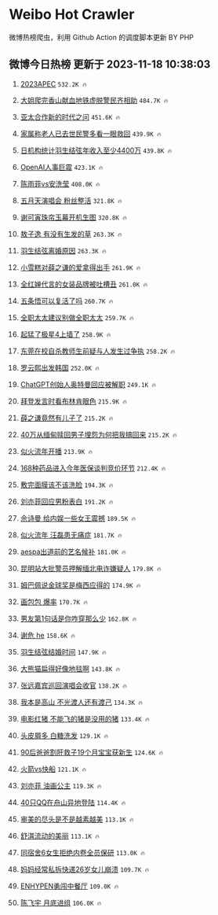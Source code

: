 # Weibo Hot Crawler 



微博热榜爬虫，利用 Github Action 的调度脚本更新 BY PHP 


## 微博今日热榜 更新于 2023-11-18 10:38:03 
1. [2023APEC](https://s.weibo.com/weibo?q=%232023APEC%23&t=31&band_rank=1&Refer=top) `532.2K 🔥` 

1. [大姐爬完香山献血地铁虚脱警民齐相助](https://s.weibo.com/weibo?q=%23%E5%A4%A7%E5%A7%90%E7%88%AC%E5%AE%8C%E9%A6%99%E5%B1%B1%E7%8C%AE%E8%A1%80%E5%9C%B0%E9%93%81%E8%99%9A%E8%84%B1%E8%AD%A6%E6%B0%91%E9%BD%90%E7%9B%B8%E5%8A%A9%23&t=31&band_rank=2&Refer=top) `484.7K 🔥` 

1. [亚太合作新的时代之问](https://s.weibo.com/weibo?q=%23%E4%BA%9A%E5%A4%AA%E5%90%88%E4%BD%9C%E6%96%B0%E7%9A%84%E6%97%B6%E4%BB%A3%E4%B9%8B%E9%97%AE%23&t=31&band_rank=3&Refer=top) `451.6K 🔥` 

1. [家属称老人已去世民警多看一眼救回](https://s.weibo.com/weibo?q=%23%E5%AE%B6%E5%B1%9E%E7%A7%B0%E8%80%81%E4%BA%BA%E5%B7%B2%E5%8E%BB%E4%B8%96%E6%B0%91%E8%AD%A6%E5%A4%9A%E7%9C%8B%E4%B8%80%E7%9C%BC%E6%95%91%E5%9B%9E%23&t=31&band_rank=4&Refer=top) `439.9K 🔥` 

1. [日机构统计羽生结弦年收入至少4400万](https://s.weibo.com/weibo?q=%23%E6%97%A5%E6%9C%BA%E6%9E%84%E7%BB%9F%E8%AE%A1%E7%BE%BD%E7%94%9F%E7%BB%93%E5%BC%A6%E5%B9%B4%E6%94%B6%E5%85%A5%E8%87%B3%E5%B0%914400%E4%B8%87%23&t=31&band_rank=5&Refer=top) `439.8K 🔥` 

1. [OpenAI人事巨震](https://s.weibo.com/weibo?q=%23OpenAI%E4%BA%BA%E4%BA%8B%E5%B7%A8%E9%9C%87%23&t=31&band_rank=6&Refer=top) `423.1K 🔥` 

1. [陈雨菲vs安洗莹](https://s.weibo.com/weibo?q=%E9%99%88%E9%9B%A8%E8%8F%B2vs%E5%AE%89%E6%B4%97%E8%8E%B9&t=31&band_rank=7&Refer=top) `408.0K 🔥` 

1. [五月天演唱会 粉丝整活](https://s.weibo.com/weibo?q=%E4%BA%94%E6%9C%88%E5%A4%A9%E6%BC%94%E5%94%B1%E4%BC%9A%20%E7%B2%89%E4%B8%9D%E6%95%B4%E6%B4%BB&t=31&band_rank=8&Refer=top) `321.8K 🔥` 

1. [谢可寅珠帘玉幕开机生图](https://s.weibo.com/weibo?q=%23%E8%B0%A2%E5%8F%AF%E5%AF%85%E7%8F%A0%E5%B8%98%E7%8E%89%E5%B9%95%E5%BC%80%E6%9C%BA%E7%94%9F%E5%9B%BE%23&t=31&band_rank=9&Refer=top) `320.8K 🔥` 

1. [敖子逸 有没有生发的草](https://s.weibo.com/weibo?q=%E6%95%96%E5%AD%90%E9%80%B8%20%E6%9C%89%E6%B2%A1%E6%9C%89%E7%94%9F%E5%8F%91%E7%9A%84%E8%8D%89&t=31&band_rank=10&Refer=top) `263.3K 🔥` 

1. [羽生结弦离婚原因](https://s.weibo.com/weibo?q=%23%E7%BE%BD%E7%94%9F%E7%BB%93%E5%BC%A6%E7%A6%BB%E5%A9%9A%E5%8E%9F%E5%9B%A0%23&t=31&band_rank=11&Refer=top) `263.3K 🔥` 

1. [小雪糕对薛之谦的爱拿得出手](https://s.weibo.com/weibo?q=%23%E5%B0%8F%E9%9B%AA%E7%B3%95%E5%AF%B9%E8%96%9B%E4%B9%8B%E8%B0%A6%E7%9A%84%E7%88%B1%E6%8B%BF%E5%BE%97%E5%87%BA%E6%89%8B%23&t=31&band_rank=12&Refer=top) `261.9K 🔥` 

1. [全红婵代言的女装品牌被吐槽丑](https://s.weibo.com/weibo?q=%23%E5%85%A8%E7%BA%A2%E5%A9%B5%E4%BB%A3%E8%A8%80%E7%9A%84%E5%A5%B3%E8%A3%85%E5%93%81%E7%89%8C%E8%A2%AB%E5%90%90%E6%A7%BD%E4%B8%91%23&t=31&band_rank=13&Refer=top) `261.0K 🔥` 

1. [五条悟可以复活了吗](https://s.weibo.com/weibo?q=%E4%BA%94%E6%9D%A1%E6%82%9F%E5%8F%AF%E4%BB%A5%E5%A4%8D%E6%B4%BB%E4%BA%86%E5%90%97&t=31&band_rank=14&Refer=top) `260.7K 🔥` 

1. [全职太太建议别做全职太太](https://s.weibo.com/weibo?q=%E5%85%A8%E8%81%8C%E5%A4%AA%E5%A4%AA%E5%BB%BA%E8%AE%AE%E5%88%AB%E5%81%9A%E5%85%A8%E8%81%8C%E5%A4%AA%E5%A4%AA&t=31&band_rank=15&Refer=top) `259.7K 🔥` 

1. [起猛了极星4上墙了](https://s.weibo.com/weibo?q=%23%E8%B5%B7%E7%8C%9B%E4%BA%86%E6%9E%81%E6%98%9F4%E4%B8%8A%E5%A2%99%E4%BA%86%23&t=31&band_rank=16&Refer=top) `258.9K 🔥` 

1. [东莞在校自杀教师生前疑与人发生过争执](https://s.weibo.com/weibo?q=%23%E4%B8%9C%E8%8E%9E%E5%9C%A8%E6%A0%A1%E8%87%AA%E6%9D%80%E6%95%99%E5%B8%88%E7%94%9F%E5%89%8D%E7%96%91%E4%B8%8E%E4%BA%BA%E5%8F%91%E7%94%9F%E8%BF%87%E4%BA%89%E6%89%A7%23&t=31&band_rank=17&Refer=top) `258.2K 🔥` 

1. [罗云熙出发韩国](https://s.weibo.com/weibo?q=%23%E7%BD%97%E4%BA%91%E7%86%99%E5%87%BA%E5%8F%91%E9%9F%A9%E5%9B%BD%23&t=31&band_rank=18&Refer=top) `252.0K 🔥` 

1. [ChatGPT创始人奥特曼回应被解职](https://s.weibo.com/weibo?q=%23ChatGPT%E5%88%9B%E5%A7%8B%E4%BA%BA%E5%A5%A5%E7%89%B9%E6%9B%BC%E5%9B%9E%E5%BA%94%E8%A2%AB%E8%A7%A3%E8%81%8C%23&t=31&band_rank=19&Refer=top) `249.1K 🔥` 

1. [拜登发言时看布林肯眼色](https://s.weibo.com/weibo?q=%23%E6%8B%9C%E7%99%BB%E5%8F%91%E8%A8%80%E6%97%B6%E7%9C%8B%E5%B8%83%E6%9E%97%E8%82%AF%E7%9C%BC%E8%89%B2%23&t=31&band_rank=20&Refer=top) `215.9K 🔥` 

1. [薛之谦竟然有儿子了](https://s.weibo.com/weibo?q=%E8%96%9B%E4%B9%8B%E8%B0%A6%E7%AB%9F%E7%84%B6%E6%9C%89%E5%84%BF%E5%AD%90%E4%BA%86&t=31&band_rank=21&Refer=top) `215.2K 🔥` 

1. [40万从缅甸赎回男子埋怨为何把我搞回来](https://s.weibo.com/weibo?q=%2340%E4%B8%87%E4%BB%8E%E7%BC%85%E7%94%B8%E8%B5%8E%E5%9B%9E%E7%94%B7%E5%AD%90%E5%9F%8B%E6%80%A8%E4%B8%BA%E4%BD%95%E6%8A%8A%E6%88%91%E6%90%9E%E5%9B%9E%E6%9D%A5%23&t=31&band_rank=22&Refer=top) `215.2K 🔥` 

1. [似火流年开播](https://s.weibo.com/weibo?q=%23%E4%BC%BC%E7%81%AB%E6%B5%81%E5%B9%B4%E5%BC%80%E6%92%AD%23&t=31&band_rank=23&Refer=top) `213.9K 🔥` 

1. [168种药品进入今年医保谈判竞价环节](https://s.weibo.com/weibo?q=%23168%E7%A7%8D%E8%8D%AF%E5%93%81%E8%BF%9B%E5%85%A5%E4%BB%8A%E5%B9%B4%E5%8C%BB%E4%BF%9D%E8%B0%88%E5%88%A4%E7%AB%9E%E4%BB%B7%E7%8E%AF%E8%8A%82%23&t=31&band_rank=24&Refer=top) `212.4K 🔥` 

1. [敷完面膜该不该洗脸](https://s.weibo.com/weibo?q=%23%E6%95%B7%E5%AE%8C%E9%9D%A2%E8%86%9C%E8%AF%A5%E4%B8%8D%E8%AF%A5%E6%B4%97%E8%84%B8%23&t=31&band_rank=25&Refer=top) `194.3K 🔥` 

1. [刘亦菲回应男粉表白](https://s.weibo.com/weibo?q=%23%E5%88%98%E4%BA%A6%E8%8F%B2%E5%9B%9E%E5%BA%94%E7%94%B7%E7%B2%89%E8%A1%A8%E7%99%BD%23&t=31&band_rank=26&Refer=top) `191.2K 🔥` 

1. [佘诗曼 给内娱一些女王震撼](https://s.weibo.com/weibo?q=%E4%BD%98%E8%AF%97%E6%9B%BC%20%E7%BB%99%E5%86%85%E5%A8%B1%E4%B8%80%E4%BA%9B%E5%A5%B3%E7%8E%8B%E9%9C%87%E6%92%BC&t=31&band_rank=27&Refer=top) `189.5K 🔥` 

1. [似火流年 汪磊患无痛症](https://s.weibo.com/weibo?q=%E4%BC%BC%E7%81%AB%E6%B5%81%E5%B9%B4%20%E6%B1%AA%E7%A3%8A%E6%82%A3%E6%97%A0%E7%97%9B%E7%97%87&t=31&band_rank=28&Refer=top) `181.7K 🔥` 

1. [aespa出道前的艺名候补](https://s.weibo.com/weibo?q=%23aespa%E5%87%BA%E9%81%93%E5%89%8D%E7%9A%84%E8%89%BA%E5%90%8D%E5%80%99%E8%A1%A5%23&t=31&band_rank=29&Refer=top) `181.0K 🔥` 

1. [昆明站大批警员押解缅北电诈嫌疑人](https://s.weibo.com/weibo?q=%23%E6%98%86%E6%98%8E%E7%AB%99%E5%A4%A7%E6%89%B9%E8%AD%A6%E5%91%98%E6%8A%BC%E8%A7%A3%E7%BC%85%E5%8C%97%E7%94%B5%E8%AF%88%E5%AB%8C%E7%96%91%E4%BA%BA%23&t=31&band_rank=30&Refer=top) `179.8K 🔥` 

1. [姆巴佩说金球奖是梅西应得的](https://s.weibo.com/weibo?q=%23%E5%A7%86%E5%B7%B4%E4%BD%A9%E8%AF%B4%E9%87%91%E7%90%83%E5%A5%96%E6%98%AF%E6%A2%85%E8%A5%BF%E5%BA%94%E5%BE%97%E7%9A%84%23&t=31&band_rank=31&Refer=top) `174.9K 🔥` 

1. [画包包 爆率](https://s.weibo.com/weibo?q=%E7%94%BB%E5%8C%85%E5%8C%85%20%E7%88%86%E7%8E%87&t=31&band_rank=32&Refer=top) `170.7K 🔥` 

1. [男友第1句话是你咋穿那么少](https://s.weibo.com/weibo?q=%23%E7%94%B7%E5%8F%8B%E7%AC%AC1%E5%8F%A5%E8%AF%9D%E6%98%AF%E4%BD%A0%E5%92%8B%E7%A9%BF%E9%82%A3%E4%B9%88%E5%B0%91%23&t=31&band_rank=33&Refer=top) `162.8K 🔥` 

1. [谢危 he](https://s.weibo.com/weibo?q=%E8%B0%A2%E5%8D%B1%20he&t=31&band_rank=34&Refer=top) `158.6K 🔥` 

1. [羽生结弦结婚时间](https://s.weibo.com/weibo?q=%E7%BE%BD%E7%94%9F%E7%BB%93%E5%BC%A6%E7%BB%93%E5%A9%9A%E6%97%B6%E9%97%B4&t=31&band_rank=35&Refer=top) `147.9K 🔥` 

1. [大熊猫扁得好像地毯啊](https://s.weibo.com/weibo?q=%23%E5%A4%A7%E7%86%8A%E7%8C%AB%E6%89%81%E5%BE%97%E5%A5%BD%E5%83%8F%E5%9C%B0%E6%AF%AF%E5%95%8A%23&t=31&band_rank=36&Refer=top) `143.8K 🔥` 

1. [张远嘉宾巡回演唱会收官](https://s.weibo.com/weibo?q=%23%E5%BC%A0%E8%BF%9C%E5%98%89%E5%AE%BE%E5%B7%A1%E5%9B%9E%E6%BC%94%E5%94%B1%E4%BC%9A%E6%94%B6%E5%AE%98%23&t=31&band_rank=37&Refer=top) `138.2K 🔥` 

1. [我本是高山 不光渡人还有渡己](https://s.weibo.com/weibo?q=%E6%88%91%E6%9C%AC%E6%98%AF%E9%AB%98%E5%B1%B1%20%E4%B8%8D%E5%85%89%E6%B8%A1%E4%BA%BA%E8%BF%98%E6%9C%89%E6%B8%A1%E5%B7%B1&t=31&band_rank=38&Refer=top) `134.3K 🔥` 

1. [电影红猪 不能飞的猪是没用的猪](https://s.weibo.com/weibo?q=%E7%94%B5%E5%BD%B1%E7%BA%A2%E7%8C%AA%20%E4%B8%8D%E8%83%BD%E9%A3%9E%E7%9A%84%E7%8C%AA%E6%98%AF%E6%B2%A1%E7%94%A8%E7%9A%84%E7%8C%AA&t=31&band_rank=39&Refer=top) `133.4K 🔥` 

1. [头皮屑多 白糖洗发](https://s.weibo.com/weibo?q=%E5%A4%B4%E7%9A%AE%E5%B1%91%E5%A4%9A%20%E7%99%BD%E7%B3%96%E6%B4%97%E5%8F%91&t=31&band_rank=40&Refer=top) `129.1K 🔥` 

1. [90后爸爸割肝救子19个月宝宝获新生](https://s.weibo.com/weibo?q=%2390%E5%90%8E%E7%88%B8%E7%88%B8%E5%89%B2%E8%82%9D%E6%95%91%E5%AD%9019%E4%B8%AA%E6%9C%88%E5%AE%9D%E5%AE%9D%E8%8E%B7%E6%96%B0%E7%94%9F%23&t=31&band_rank=41&Refer=top) `124.6K 🔥` 

1. [火箭vs快船](https://s.weibo.com/weibo?q=%23%E7%81%AB%E7%AE%ADvs%E5%BF%AB%E8%88%B9%23&t=31&band_rank=42&Refer=top) `121.1K 🔥` 

1. [刘亦菲 油画公主](https://s.weibo.com/weibo?q=%E5%88%98%E4%BA%A6%E8%8F%B2%20%E6%B2%B9%E7%94%BB%E5%85%AC%E4%B8%BB&t=31&band_rank=43&Refer=top) `119.3K 🔥` 

1. [40只QQ在舟山异地登陆](https://s.weibo.com/weibo?q=%2340%E5%8F%AAQQ%E5%9C%A8%E8%88%9F%E5%B1%B1%E5%BC%82%E5%9C%B0%E7%99%BB%E9%99%86%23&t=31&band_rank=44&Refer=top) `114.4K 🔥` 

1. [审美的尽头是不是越素越美](https://s.weibo.com/weibo?q=%E5%AE%A1%E7%BE%8E%E7%9A%84%E5%B0%BD%E5%A4%B4%E6%98%AF%E4%B8%8D%E6%98%AF%E8%B6%8A%E7%B4%A0%E8%B6%8A%E7%BE%8E&t=31&band_rank=45&Refer=top) `113.1K 🔥` 

1. [舒淇流动的美丽](https://s.weibo.com/weibo?q=%23%E8%88%92%E6%B7%87%E6%B5%81%E5%8A%A8%E7%9A%84%E7%BE%8E%E4%B8%BD%23&t=31&band_rank=46&Refer=top) `113.1K 🔥` 

1. [同宿舍6女生拒绝内卷全员保研](https://s.weibo.com/weibo?q=%23%E5%90%8C%E5%AE%BF%E8%88%8D6%E5%A5%B3%E7%94%9F%E6%8B%92%E7%BB%9D%E5%86%85%E5%8D%B7%E5%85%A8%E5%91%98%E4%BF%9D%E7%A0%94%23&t=31&band_rank=47&Refer=top) `113.0K 🔥` 

1. [妈妈经常私拆快递26岁女儿崩溃](https://s.weibo.com/weibo?q=%23%E5%A6%88%E5%A6%88%E7%BB%8F%E5%B8%B8%E7%A7%81%E6%8B%86%E5%BF%AB%E9%80%9226%E5%B2%81%E5%A5%B3%E5%84%BF%E5%B4%A9%E6%BA%83%23&t=31&band_rank=48&Refer=top) `109.7K 🔥` 

1. [ENHYPEN勇闯中餐厅](https://s.weibo.com/weibo?q=%23ENHYPEN%E5%8B%87%E9%97%AF%E4%B8%AD%E9%A4%90%E5%8E%85%23&t=31&band_rank=49&Refer=top) `109.0K 🔥` 

1. [陈飞宇 月底进组](https://s.weibo.com/weibo?q=%E9%99%88%E9%A3%9E%E5%AE%87%20%E6%9C%88%E5%BA%95%E8%BF%9B%E7%BB%84&t=31&band_rank=50&Refer=top) `106.0K 🔥` 

